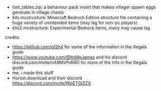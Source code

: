 - loot_tables.zip: a behaviour pack insert that makes villager spawn eggs generate in village chests
- kits.mcstructure: Minecraft Bedrock Edition structure file containing a huge variety of unintended items (may lag for non-pc players)
- kits2.mcstructure: Experimental Bedrock items, many may cause lag 

credits:
- https://github.com/p12h4 for some of the information in the illegals guide
- https://www.youtube.com/@ItsMeJames and his discord discord.com/invite/nA9MxPnRRD for more of the info in the illegals guide
- me, i made this stuff
- Horion.download and their discord https://discord.com/invite/fKpETGtZZX
